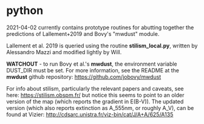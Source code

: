 # python #

2021-04-02 currently contains prototype routines for abutting together the predictions of Lallement+2019 and Bovy's "mwdust" module. 

Lallement et al. 2019 is queried using the routine **stilism_local.py**, written by Alessandro Mazzi and modified lightly by Will.

**WATCHOUT** - to run Bovy et al.'s **mwdust**, the environment variable DUST_DIR must be set. For more information, see the README at the **mwdust** github repository: 
https://github.com/jobovy/mwdust

For info about stilism, particularly the relevant papers and caveats, see here: https://stilism.obspm.fr/ but notice this seems to point to an older version of the map (which 
reports the gradient in E(B-V)). The updated version (which also reports extinction as A_555nm, or roughly A_V), can be found at Vizier: 
http://cdsarc.unistra.fr/viz-bin/cat/J/A+A/625/A135

